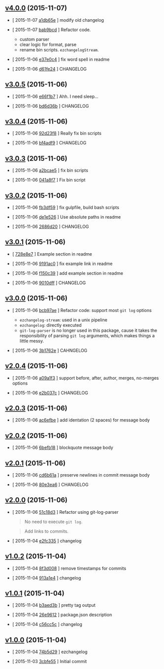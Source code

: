 <!-- LATEST 10910b2 -->

## [v4.0.0](https://github.com/zoubin/ezchangelog/commit/10910b2) (2015-11-07)

* [ 2015-11-07 [a1db65e](https://github.com/zoubin/ezchangelog/commit/a1db65e) ] modify old changelog

* [ 2015-11-07 [bab9bcd](https://github.com/zoubin/ezchangelog/commit/bab9bcd) ] Refactor code.
    
    * custom parser
    * clear logic for format, parse
    * rename bin scripts. `ezchangelogStream`.

* [ 2015-11-06 [e37e0c4](https://github.com/zoubin/ezchangelog/commit/e37e0c4) ] fix word spell in readme

* [ 2015-11-06 [d61fe24](https://github.com/zoubin/ezchangelog/commit/d61fe24) ] CHANGELOG

## [v3.0.5](https://github.com/zoubin/ezchangelog/commit/415dc78) (2015-11-06)

* [ 2015-11-06 [e66f1b7](https://github.com/zoubin/ezchangelog/commit/e66f1b7) ] Ahh. I need sleep...

* [ 2015-11-06 [bd6d36b](https://github.com/zoubin/ezchangelog/commit/bd6d36b) ] CHANGELOG

## [v3.0.4](https://github.com/zoubin/ezchangelog/commit/bdf0091) (2015-11-06)

* [ 2015-11-06 [92d23f8](https://github.com/zoubin/ezchangelog/commit/92d23f8) ] Really fix bin scripts

* [ 2015-11-06 [bf4adf9](https://github.com/zoubin/ezchangelog/commit/bf4adf9) ] CHANGELOG

## [v3.0.3](https://github.com/zoubin/ezchangelog/commit/afec967) (2015-11-06)

* [ 2015-11-06 [a2bcae5](https://github.com/zoubin/ezchangelog/commit/a2bcae5) ] fix bin scripts

* [ 2015-11-06 [041a8f7](https://github.com/zoubin/ezchangelog/commit/041a8f7) ] Fix bin script

## [v3.0.2](https://github.com/zoubin/ezchangelog/commit/de419ea) (2015-11-06)

* [ 2015-11-06 [fb3df59](https://github.com/zoubin/ezchangelog/commit/fb3df59) ] fix gulpfile, build bash scripts

* [ 2015-11-06 [de1e526](https://github.com/zoubin/ezchangelog/commit/de1e526) ] Use absolute paths in readme

* [ 2015-11-06 [2686d20](https://github.com/zoubin/ezchangelog/commit/2686d20) ] CHANGELOG

## [v3.0.1](https://github.com/zoubin/ezchangelog/commit/4a22842) (2015-11-06)

* [ [728e8e7](https://github.com/zoubin/ezchangelog/commit/728e8e7) ] Example section in readme

* [ 2015-11-06 [9191ac0](https://github.com/zoubin/ezchangelog/commit/9191ac0) ] fix example link in readme

* [ 2015-11-06 [f150c39](https://github.com/zoubin/ezchangelog/commit/f150c39) ] add example section in readme

* [ 2015-11-06 [9010dff](https://github.com/zoubin/ezchangelog/commit/9010dff) ] CHANGELOG

## [v3.0.0](https://github.com/zoubin/ezchangelog/commit/9138646) (2015-11-06)

* [ 2015-11-06 [bcb97ae](https://github.com/zoubin/ezchangelog/commit/bcb97ae) ] Refactor code: support most `git log` options

  * `ezchangelog-stream`: used in a unix pipeline
  * `ezchangelog`: directly executed
  * `git-log-parser` is no longer used in this package, cause it takes the responsibility of parsing `git log` arguments, which makes things a little messy.

* [ 2015-11-06 [3b1762e](https://github.com/zoubin/ezchangelog/commit/3b1762e) ] CAHNGELOG

## [v2.0.4](https://github.com/zoubin/ezchangelog/commit/7fd1997) (2015-11-06)

* [ 2015-11-06 [a09a1f3](https://github.com/zoubin/ezchangelog/commit/a09a1f3) ] support before, after, author, merges, no-merges options

* [ 2015-11-06 [e2b037c](https://github.com/zoubin/ezchangelog/commit/e2b037c) ] CHANGELOG

## [v2.0.3](https://github.com/zoubin/ezchangelog/commit/7cb15b2) (2015-11-06)

* [ 2015-11-06 [ac6efbe](https://github.com/zoubin/ezchangelog/commit/ac6efbe) ] add identation (2 spaces) for message body

## [v2.0.2](https://github.com/zoubin/ezchangelog/commit/1e62caf) (2015-11-06)

* [ 2015-11-06 [6befb18](https://github.com/zoubin/ezchangelog/commit/6befb18) ] blockquote message body

## [v2.0.1](https://github.com/zoubin/ezchangelog/commit/19bc65e) (2015-11-06)

* [ 2015-11-06 [cd6b61a](https://github.com/zoubin/ezchangelog/commit/cd6b61a) ] preserve newlines in commit message body

* [ 2015-11-06 [80e3ea6](https://github.com/zoubin/ezchangelog/commit/80e3ea6) ] CHANGELOG

## [v2.0.0](https://github.com/zoubin/ezchangelog/commit/fe0eb73) (2015-11-06)

* [ 2015-11-06 [51c18d3](https://github.com/zoubin/ezchangelog/commit/51c18d3) ] Refactor using git-log-parser

  >No need to execute `git log`.

  >Add links to commits.

* [ 2015-11-04 [e2fc335](https://github.com/zoubin/ezchangelog/commit/e2fc335) ] changelog

## [v1.0.2](https://github.com/zoubin/ezchangelog/commit/bba7989) (2015-11-04)

* [ 2015-11-04 [8f3d008](https://github.com/zoubin/ezchangelog/commit/8f3d008) ] remove timestamps for commits

* [ 2015-11-04 [913a1e4](https://github.com/zoubin/ezchangelog/commit/913a1e4) ] changelog

## [v1.0.1](https://github.com/zoubin/ezchangelog/commit/481d966) (2015-11-04)

* [ 2015-11-04 [b3aed3b](https://github.com/zoubin/ezchangelog/commit/b3aed3b) ] pretty tag output

* [ 2015-11-04 [26e9612](https://github.com/zoubin/ezchangelog/commit/26e9612) ] package.json description

* [ 2015-11-04 [c56cc5c](https://github.com/zoubin/ezchangelog/commit/c56cc5c) ] changelog

## [v1.0.0](https://github.com/zoubin/ezchangelog/commit/cc25d28) (2015-11-04)

* [ 2015-11-04 [74b5d29](https://github.com/zoubin/ezchangelog/commit/74b5d29) ] ezchangelog

* [ 2015-11-03 [3cbfe55](https://github.com/zoubin/ezchangelog/commit/3cbfe55) ] Initial commit

